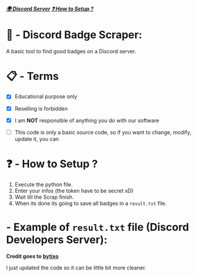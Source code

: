 ##### [🌍 Discord Server](https://discord.gg/rNbcUvV7) [❓ How to Setup ?](https://github.com/Ib69/discord-badge-scraper/blob/main/README.md#---how-to-setup-)

# 🔎 - Discord Badge Scraper:
A basic tool to find good badges on a Discord server.

# 📋 - Terms
- [x] Educational purpose only
- [x] Reselling is forbidden
- [x] I am **NOT** responsible of anything you do with our software
- [ ] This code is only a basic source code, so if you want to change, modify, update it, you can


# ❓ - How to Setup ?
1. Execute the python file.
2. Enter your infos (the token have to be secret xD)
3. Wait till the Scrap finish.
4. When its done its going to save all badges in a `result.txt` file.

#  - Example of `result.txt` file (Discord Developers Server):



**Credit goes to [bytixo](https://github.com/bytixo/BadgeScraper)**

I just updated the code so it can be little bit more cleaner.
